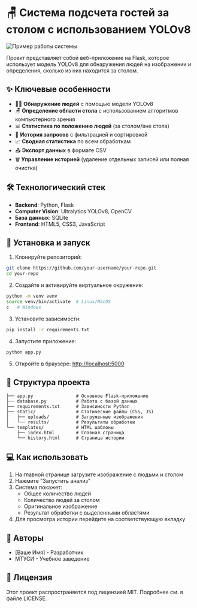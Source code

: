# 🪑 Система подсчета гостей за столом с использованием YOLOv8

![Пример работы системы](https://via.placeholder.com/800x400?text=Скриншот+рабочей+системы)

Проект представляет собой веб-приложение на Flask, которое использует модель YOLOv8 для обнаружения людей на изображении и определения, сколько из них находится за столом.

## ✨ Ключевые особенности

- 🕵️‍♂️ **Обнаружение людей** с помощью модели YOLOv8
- 🪑 **Определение области стола** с использованием алгоритмов компьютерного зрения
- 📊 **Статистика по положению людей** (за столом/вне стола)
- 📁 **История запросов** с фильтрацией и сортировкой
- 📈 **Сводная статистика** по всем обработкам
- 📤 **Экспорт данных** в формате CSV
- 🗑️ **Управление историей** (удаление отдельных записей или полная очистка)

## 🛠️ Технологический стек

- **Backend**: Python, Flask
- **Computer Vision**: Ultralytics YOLOv8, OpenCV
- **База данных**: SQLite
- **Frontend**: HTML5, CSS3, JavaScript

## 🚀 Установка и запуск

1. Клонируйте репозиторий:
```bash
git clone https://github.com/your-username/your-repo.git
cd your-repo
```

2. Создайте и активируйте виртуальное окружение:
```bash
python -m venv venv
source venv/bin/activate  # Linux/MacOS
с   # Windows
```

3. Установите зависимости:
```bash
pip install -r requirements.txt
```

4. Запустите приложение:
```bash
python app.py
```

5. Откройте в браузере: [http://localhost:5000](http://localhost:5000)

## 📂 Структура проекта

```
├── app.py                # Основное Flask-приложение
├── database.py           # Работа с базой данных
├── requirements.txt      # Зависимости Python
├── static/               # Статические файлы (CSS, JS)
│   ├── uploads/          # Загруженные изображения
│   └── results/          # Результаты обработки
└── templates/            # HTML шаблоны
    ├── index.html        # Главная страница
    └── history.html      # Страница истории
```

## 💻 Как использовать

1. На главной странице загрузите изображение с людьми и столом
2. Нажмите "Запустить анализ"
3. Система покажет:
   - Общее количество людей
   - Количество людей за столом
   - Оригинальное изображение
   - Результат обработки с выделенными областями
4. Для просмотра истории перейдите на соответствующую вкладку

## 👥 Авторы

- [Ваше Имя] - Разработчик
- МТУСИ - Учебное заведение

## 📜 Лицензия

Этот проект распространяется под лицензией MIT. Подробнее см. в файле LICENSE.
